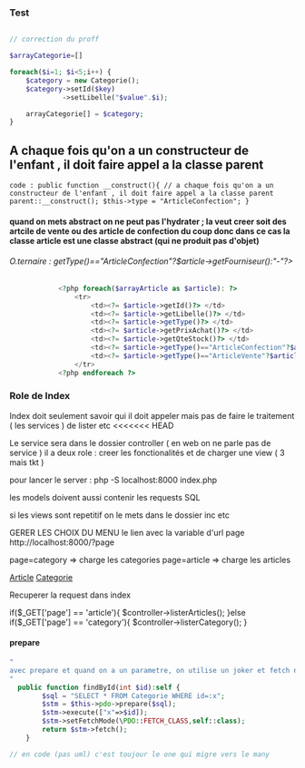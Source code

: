 ### Test
```php

// correction du proff

$arrayCategorie=[]

foreach($i=1; $i<5;i++) {
    $category = new Categorie();
    $category->setId($key)
             ->setLibelle("$value".$i);

    arrayCategorie[] = $category;
}

```

## A chaque fois qu'on a un constructeur de l'enfant , il doit faire appel a la classe parent
`code :
    public function __construct(){
        // a chaque fois qu'on a un constructeur de l'enfant , il doit faire appel a la classe parent
        parent::__construct();
        $this->type = "ArticleConfection";
    }
`
#### quand on mets abstract on ne peut pas l'hydrater ; la veut creer soit des artcile de vente ou des article de confection du coup donc dans ce cas la classe article est une classe abstract (qui ne produit pas d'objet)

###### O.ternaire :  <td><?= $article->getType()=="ArticleConfection"?$article->getFourniseur():"-"?> </td>

```php
            <?php foreach($arrayArticle as $article): ?>
                <tr>
                    <td><?= $article->getId()?> </td>
                    <td><?= $article->getLibelle()?> </td>
                    <td><?= $article->getType()?> </td>
                    <td><?= $article->getPrixAchat()?> </td>
                    <td><?= $article->getQteStock()?> </td>
                    <td><?= $article->getType()=="ArticleConfection"?$article->getFourniseur():"-"?> </td>
                    <td><?= $article->getType()=="ArticleVente"?$article->getDateProduction():"-"?> </td>
                </tr>
            <?php endforeach ?>
```

### Role de Index
Index doit seulement savoir qui il doit appeler mais pas de faire le traitement ( les services ) de lister etc
<<<<<<< HEAD

Le service sera dans le dossier controller ( en web on ne parle pas de service ) il a deux role : creer les fonctionalités et de charger une view ( 3 mais tkt )

pour lancer le server : php -S localhost:8000 index.php

les models doivent aussi contenir les requests SQL

si les views sont repetitif on le mets dans le dossier inc etc

GERER LES CHOIX DU MENU
le lien avec la variable d'url page http://localhost:8000/?page

page=category => charge les categories
page=article => charge les articles


<a href="http://localhost:8000/?page=article">Article</a>
<a href="http://localhost:8000/?page=categorie">Categorie</a>

Recuperer la request dans index

if($_GET['page'] == 'article'){
    $controller->listerArticles();
}else if($_GET['page'] == 'category'){
    $controller->listerCategory();
}

#### prepare


```php
"
avec prepare et quand on a un parametre, on utilise un joker et fetch ne peut prendre en parametre d'ou on fait appel a setFetchMode. Quand on a un parametre que l'on doit recherche on utilise execute
"
  public function findById(int $id):self {
        $sql = "SELECT * FROM Categorie WHERE id=:x";
        $stm = $this->pdo->prepare($sql); 
        $stm->execute(["x"=>$id]);
        $stm->setFetchMode(\PDO::FETCH_CLASS,self::class); 
        return $stm->fetch();
    }

// en code (pas uml) c'est toujour le one qui migre vers le many
```